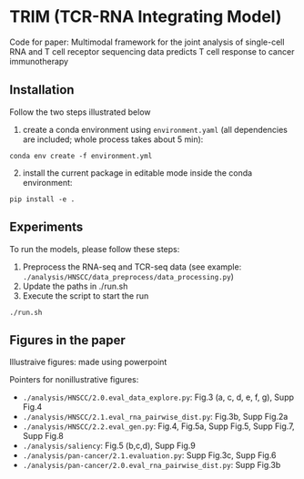 # TRIM (TCR-RNA Integrating Model)

Code for paper: Multimodal framework for the joint analysis of single-cell RNA and T cell receptor sequencing data predicts T cell response to cancer immunotherapy
 
## Installation

Follow the two steps illustrated below

1. create a conda environment using `environment.yaml` (all dependencies are included; whole process takes about 5 min):

```
conda env create -f environment.yml
```

2. install the current package in editable mode inside the conda environment:

```
pip install -e .
```

## Experiments
To run the models, please follow these steps:

1. Preprocess the RNA-seq and TCR-seq data (see example: `./analysis/HNSCC/data_preprocess/data_processing.py`)
2. Update the paths in ./run.sh
3. Execute the script to start the run

```
./run.sh
```

## Figures in the paper

Illustraive figures: made using powerpoint

Pointers for nonillustrative figures:

- `./analysis/HNSCC/2.0.eval_data_explore.py`: Fig.3 (a, c, d, e, f, g), Supp Fig.4
- `./analysis/HNSCC/2.1.eval_rna_pairwise_dist.py`: Fig.3b, Supp Fig.2a
- `./analysis/HNSCC/2.2.eval_gen.py`: Fig.4, Fig.5a, Supp Fig.5, Supp Fig.7, Supp Fig.8
- `./analysis/saliency`: Fig.5 (b,c,d), Supp Fig.9
- `./analysis/pan-cancer/2.1.evaluation.py`: Supp Fig.3c, Supp Fig.6
- `./analysis/pan-cancer/2.0.eval_rna_pairwise_dist.py`: Supp Fig.3b

